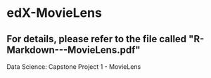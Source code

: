 # edX-MovieLens
## For details, please refer to the file called "R-Markdown---MovieLens.pdf"
Data Science: Capstone Project 1 - MovieLens
